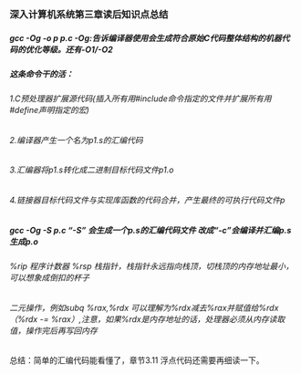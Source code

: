 ### 深入计算机系统第三章读后知识点总结

##### gcc -Og -o p p.c      -Og:告诉编译器使用会生成符合原始C代码整体结构的机器代码的优化等级。还有-O1/-O2

##### 这条命令干的活：

###### 1.C预处理器扩展源代码(插入所有用#include命令指定的文件并扩展所有用#define声明指定的宏)   

###### 2.编译器产生一个名为p1.s的汇编代码

###### 3.汇编器将p1.s转化成二进制目标代码文件p1.o

###### 4.链接器目标代码文件与实现库函数的代码合并，产生最终的可执行代码文件p

##### gcc -Og -S p.c  “-S” 会生成一个p.s的汇编代码文件  改成“-c”会编译并汇编p.s生成p.o

###### %rip  程序计数器     %rsp  栈指针，栈指针永远指向栈顶，切栈顶的内存地址最小，可以想象成倒扣的杯子

###### 二元操作，例如subq %rax,%rdx 可以理解为%rdx减去%rax并赋值给%rdx（%rdx -= %rax）,注意，如果%rdx是内存地址的话，处理器必须从内存读取值，操作完后再写回内存

总结：简单的汇编代码能看懂了，章节3.11 浮点代码还需要再细读一下。

